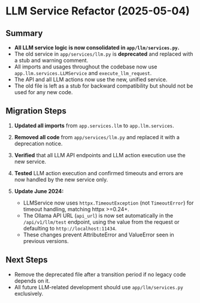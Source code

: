 # LLM Service Refactor (2025-05-04)

## Summary

- **All LLM service logic is now consolidated in `app/llm/services.py`.**
- The old service in `app/services/llm.py` is **deprecated** and replaced with a stub and warning comment.
- All imports and usages throughout the codebase now use `app.llm.services.LLMService` and `execute_llm_request`.
- The API and all LLM actions now use the new, unified service.
- The old file is left as a stub for backward compatibility but should not be used for any new code.

## Migration Steps

1. **Updated all imports** from `app.services.llm` to `app.llm.services`.
2. **Removed all code** from `app/services/llm.py` and replaced it with a deprecation notice.
3. **Verified** that all LLM API endpoints and LLM action execution use the new service.
4. **Tested** LLM action execution and confirmed timeouts and errors are now handled by the new service only.

5. **Update June 2024:**
   - LLMService now uses `httpx.TimeoutException` (not `TimeoutError`) for timeout handling, matching httpx >=0.24+.
   - The Ollama API URL (`api_url`) is now set automatically in the `/api/v1/llm/test` endpoint, using the value from the request or defaulting to `http://localhost:11434`.
   - These changes prevent AttributeError and ValueError seen in previous versions.

## Next Steps
- Remove the deprecated file after a transition period if no legacy code depends on it.
- All future LLM-related development should use `app/llm/services.py` exclusively. 